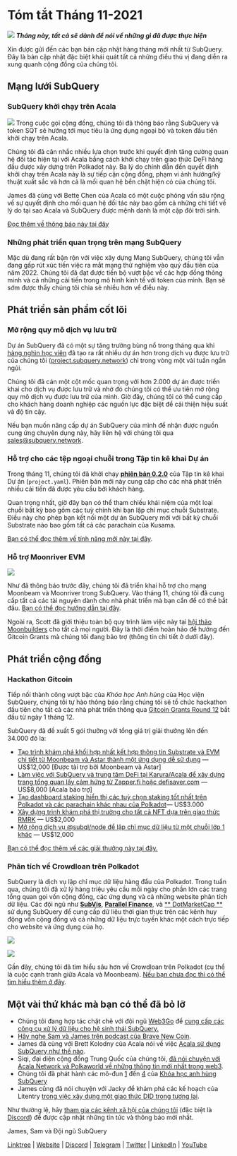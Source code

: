 # Tóm tắt Tháng 11-2021

![](https://miro.medium.com/max/1400/1*qzKzZnWY2ao3tiffwwugXQ.png) **_Tháng này, tất cả sẽ dành để nói về những gì đã được thực hiện_**

Xin được gửi đến các bạn bản cập nhật hàng tháng mới nhất từ SubQuery. Đây là bản cập nhật đặc biệt khái quát tất cả những điều thú vị đang diễn ra xung quanh cộng đồng của chúng tôi.

## Mạng lưới SubQuery

### SubQuery khởi chạy trên Acala

![](https://miro.medium.com/max/600/0*SJ1TWt1sGwUWqvuI.gif) Trong cuộc gọi cộng đồng, chúng tôi đã thông báo rằng SubQuery và token SQT sẽ hướng tới mục tiêu là ứng dụng ngoại bộ và token đầu tiên khởi chạy trên Acala.

Chúng tôi đã cân nhắc nhiều lựa chọn trước khi quyết định tăng cường quan hệ đối tác hiện tại với Acala bằng cách khởi chạy trên giao thức DeFi hàng đầu được xây dựng trên Polkadot này. Ba lý do chính dẫn đến quyết định khởi chạy trên Acala này là sự tiếp cận cộng đồng, phạm vi ảnh hưởng/kỹ thuật xuất sắc và hơn cả là mối quan hệ bền chặt hiện có của chúng tôi.

James đã cùng với Bette Chen của Acala có một cuộc phỏng vấn sâu rộng về sự quyết định cho mối quan hệ đối tác này bao gồm cả những chi tiết về lý do tại sao Acala và SubQuery được mệnh danh là một cặp đôi trời sinh.

[Đọc thêm về thông báo này tại đây](https://blog.subquery.network/blogs/20211125-subquery-network-acala.html)

### Những phát triển quan trọng trên mạng SubQuery

Mặc dù đang rất bận rộn với việc xây dựng Mạng SubQuery, chúng tôi vẫn đang gấp rút xúc tiến việc ra mắt mạng thử nghiệm vào quý đầu tiên của năm 2022. Chúng tôi đã đạt được tiến bộ vượt bậc về các hợp đồng thông minh và cả những cải tiến trong mô hình kinh tế với token của mình. Bạn sẽ sớm được thấy chúng tôi chia sẻ nhiều hơn về điều này.

## Phát triển sản phẩm cốt lõi

### Mở rộng quy mô dịch vụ lưu trữ

Dự án SubQuery đã có một sự tăng trưởng bùng nổ trong tháng qua khi [hàng nghìn học viên](https://blog.subquery.network/blogs/20211018-subquery-launches-the-subquery-academy.html) đã tạo ra rất nhiều dự án hơn trong dịch vụ được lưu trữ của chúng tôi ([project.subquery.network](https://project.subquery.network/)) chỉ trong vòng một vài tuần ngắn ngủi.

Chúng tôi đã cán một cột mốc quan trọng với hơn 2.000 dự án được triển khai cho dịch vụ được lưu trữ và nhờ đó chúng tôi có thể ưu tiên mở rộng quy mô dịch vụ được lưu trữ của mình. Giờ đây, chúng tôi có thể cung cấp cho khách hàng doanh nghiệp các nguồn lực đặc biệt để cải thiện hiệu suất và độ tin cậy.

Nếu bạn muốn nâng cấp dự án SubQuery của mình để nhận được nguồn cung ứng chuyên dụng này, hãy liên hệ với chúng tôi qua [sales@subquery.network](mailto:sales@subquery.network).

### Hỗ trợ cho các tệp ngoại chuỗi trong Tập tin kê khai Dự án

Trong tháng 11, chúng tôi đã khởi chạy [**phiên bản 0.2.0**](https://doc.subquery.network/create/manifest/) của Tập tin kê khai Dự án (`project.yaml`). Phiên bản mới này cung cấp cho các nhà phát triển nhiều cải tiến đã được yêu cầu bởi khách hàng.

Quan trọng nhất, giờ đây bạn có thể tham chiếu khái niệm của một loại chuỗi bất kỳ bao gồm các tuỳ chỉnh khi bạn lập chỉ mục chuỗi Substrate. Điều này cho phép bạn kết nối một dự án SubQuery mới với bất kỳ chuỗi Substrate nào bao gồm tất cả các parachain của Kusama.

[Bạn có thể đọc thêm về tính năng mới này tại đây](https://blog.subquery.network/blogs/20211105-november-technical-update.html#support-for-external-chain-type-files-in-project-manifest).

### Hỗ trợ Moonriver EVM

![](https://miro.medium.com/max/600/0*B27QVtvcR6nXA9ff.gif)

Như đã thông báo trước đây, chúng tôi đã triển khai hỗ trợ cho mạng Moonbeam và Moonriver trong SubQuery. Vào tháng 11, chúng tôi đã cung cấp tất cả các tài nguyên dành cho nhà phát triển mà bạn cần để có thể bắt đầu. [Bạn có thể đọc hướng dẫn tại đây](https://blog.subquery.network/blogs/20211105-november-technical-update.html#moonbeam-evm-support).

Ngoài ra, Scott đã giới thiệu toàn bộ quy trình làm việc này tại [hội thảo Moonbuilders](https://www.crowdcast.io/e/moonbuilders-ws/10) cho tất cả mọi người. Đây là thời điểm hoàn hảo để hướng đến Gitcoin Grants mà chúng tôi đang bảo trợ (thông tin chi tiết ở dưới đây).

## Phát triển cộng đồng

### Hackathon Gitcoin

Tiếp nối thành công vượt bậc của _Khóa học Anh hùng_ của Học viện SubQuery, chúng tôi tự hào thông báo rằng chúng tôi sẽ tổ chức hackathon đầu tiên cho tất cả các nhà phát triển thông qua [Gitcoin Grants Round 12](https://gitcoin.co/hackathon/gr12/?org=subquery) bắt đầu từ ngày 1 tháng 12.

SubQuery đã đề xuất 5 gói thưởng với tổng giá trị giải thưởng lên đến 34.000 đô la:

- [Tạo trình khám phá khối hợp nhất kết hợp thông tin Substrate và EVM chi tiết từ Moonbeam và Astar thành một ứng dụng dễ sử dụng](https://gitcoin.co/issue/subquery/grants/1) — US$12,000 [Được tài trợ bởi Moonbeam và Astar]
- [Làm việc với SubQuery và trung tâm DeFi tại Karura/Acala để xây dựng trang tổng quan lấy cảm hứng từ Zapper.fi hoặc defisaver.com](https://gitcoin.co/issue/subquery/grants/2) — US$8,000 [Acala bảo trợ]
- [Tạo dashboard staking hiển thị các tuỳ chọn staking tốt nhất trên Polkadot và các parachain khác nhau của Polkadot](https://gitcoin.co/issue/subquery/grants/3)— US$3.000
- [Xây dựng trình khám phá thị trường cho tất cả NFT dựa trên giao thức RMRK](https://gitcoin.co/issue/subquery/grants/4) — US$2,000
- [Mở rộng dịch vụ @subql/node để lập chỉ mục dữ liệu từ một chuỗi lớp 1 khác](https://gitcoin.co/issue/subquery/grants/5) — US$12,000

[Bạn có thể đọc thêm về các giải thưởng này tại đây.](https://blog.subquery.network/blogs/20211120-gitcoin12-hackathon.html)

### Phân tích về Crowdloan trên Polkadot

SubQuery là dịch vụ lập chỉ mục dữ liệu hàng đầu của Polkadot. Trong tuần qua, chúng tôi đã xử lý hàng triệu yêu cầu mỗi ngày cho phần lớn các trang tổng quan gọi vốn cộng đồng, các ứng dụng và cả những website phân tích dữ liệu. Các đội ngũ như [**SubVis**](https://www.subvis.io/), [**Parallel Finance**](https://parallel.fi/), và [** DotMarketCap **](https://dotmarketcap.com/) sử dụng SubQuery để cung cấp dữ liệu thời gian thực trên các kênh huy động vốn cộng đồng và cả những dữ liệu trực tuyến khác một cách trực tiếp cho website và ứng dụng của họ.

![](https://miro.medium.com/max/60/0*HfsoOwpat76ip6Jg?q=20)

![](https://miro.medium.com/max/700/0*HfsoOwpat76ip6Jg)

Gần đây, chúng tôi đã tìm hiểu sâu hơn về Crowdloan trên Polkadot (cụ thể là cuộc cạnh tranh giữa Acala và Moonbeam). [Nếu bạn chưa đọc thì có thể tìm hiểu thêm ở đây](https://blog.subquery.network/blogs/20211124-polkadot-crowdloans.html).

## Một vài thứ khác mà bạn có thể đã bỏ lỡ

- Chúng tôi đang hợp tác chặt chẽ với đội ngũ [Web3Go](https://www.web3go.xyz/) để [cung cấp các công cụ xử lý dữ liệu cho hệ sinh thái SubQuery.](https://blog.subquery.network/customer_announcements/20211110-web3go.html)
- [Hãy nghe Sam và James trên podcast của Brave New Coin](https://bravenewcoin.com/insights/podcasts/subquery-connecting-the-dots-on-polkadot).
- James đã cùng với Brett Kolodny của Acala nói về việc [Acala sử dụng SubQuery như thế nào](https://www.youtube.com/watch?v=Wbxwj8K67Lw).
- Siqi, đại diện cộng đồng Trung Quốc của chúng tôi, [đã nói chuyện với Acala Network và Polkaworld về những thông tin mới nhất trong web3](https://www.huoxing24.com/live/24313016).
- Chúng tôi đã phát hành các mô-đun [1](https://doc.subquery.network/academy/herocourse/module1/) đến [4](https://doc.subquery.network/academy/herocourse/module4/) của [Khóa học anh hùng SubQuery](https://blog.subquery.network/blogs/20211018-subquery-launches-the-subquery-academy.html)
- James cũng đã nói chuyện với Jacky để khám phá các kế hoạch của Litentry [trong việc xây dựng một giao thức DID trong tương lai](https://www.youtube.com/watch?v=Rqlpo9QIVyk).

Như thường lệ, hãy [tham gia các kênh xã hội của chúng tôi](https://linktr.ee/subquerynetwork) (đặc biệt là [Discord](https://discord.com/invite/subquery)) để được cập nhật những tin tức và thông báo mới nhất.

James, Sam và Đội ngũ SubQuery

[Linktree](https://linktr.ee/subquerynetwork) | [Website](https://subquery.network/) | [Discord](https://discord.com/invite/78zg8aBSMG) | [Telegram](https://t.me/subquerynetwork) | [Twitter](https://twitter.com/subquerynetwork) | [LinkedIn](https://www.linkedin.com/company/subquery) | [YouTube](https://www.youtube.com/channel/UCi1a6NUUjegcLHDFLr7CqLw)
